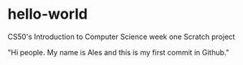 # hello-world
CS50's Introduction to Computer Science week one Scratch project

"Hi people. My name is Ales and this is my first commit in Github." 
